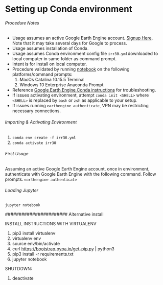 # Setting up Conda environment

###### Procedure Notes
* Usage assumes an active Google Earth Engine account. [Signup Here](https://signup.earthengine.google.com/#!/). Note that it may take several days for Google to process.
* Usage assumes installation of Conda.
* Usage assumes Conda environment config file `irr30.yml`downloaded to local computer in same folder as command prompt.
* Intent is for install on local computer.
* Procedure validated by running [notebook](https://github.com/sonalthakkarBerkeley/MIDS_Capstone_Summer2020/blob/master/dev/pipeline/Package_Example.ipynb) on the following platforms/command prompts:
    1. MacOs Catalina 10.15.5 Terminal
    2. Windows 10 Enterprise Anaconda Prompt
* Reference [Google Earth Engine Conda instructions](https://developers.google.com/earth-engine/python_install-conda) for troubleshooting.
* If issues activating environment, attempt `conda init <SHELL>` where `<SHELL>` is replaced by `bash` or `zsh` as applicable to your setup.
* If issues running `earthengine authenticate`, VPN may be restricting necessary connections.

###### Importing & Activating Environment
1. `conda env create -f irr30.yml`
2. `conda activate irr30`

###### First Usage
Assuming an active Google Earth Engine account, once in environment, authenticate with Google Earth Engine with the following command. Follow prompts.
`earthengine authenticate`

###### Loading Jupyter
`jupyter notebook`









#######################
Alternative install

INSTALL INSTRUCTIONS WITH VIRTUALENV
1. pip3 install virtualenv
2. virtualenv env
3. source env/bin/activate
4. curl https://bootstrap.pypa.io/get-pip.py | python3
5. pip3 install -r requirements.txt
6. jupyter notebook 

SHUTDOWN:
1. deactivate
